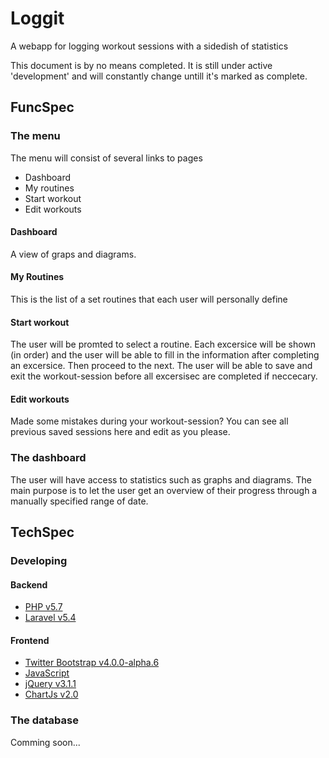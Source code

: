 # Loggit
A webapp for logging workout sessions with a sidedish of statistics

This document is by no means completed. It is still under active 'development' and will constantly change untill it's marked as complete.

## FuncSpec
### The menu
The menu will consist of several links to pages
* Dashboard
* My routines
* Start workout
* Edit workouts

#### Dashboard
A view of graps and diagrams.

#### My Routines
This is the list of a set routines that each user will personally define

#### Start workout
The user will be promted to select a routine. Each excersice will be shown (in order) and the user will be able to fill in the information after completing an excersice. Then proceed to the next.
The user will be able to save and exit the workout-session before all excersisec are completed if neccecary. 

#### Edit workouts
Made some mistakes during your workout-session? You can see all previous saved sessions here and edit as you please.

### The dashboard
The user will have access to statistics such as graphs and diagrams. The main purpose is to let the user get an overview of their progress through a manually specified range of date.

## TechSpec
### Developing
#### Backend 
* [PHP v5.7](https://secure.php.net/)
* [Laravel v5.4](https://laravel.com/)

#### Frontend
* [Twitter Bootstrap v4.0.0-alpha.6](https://v4-alpha.getbootstrap.com/)
* [JavaScript](https://www.javascript.com/)
* [jQuery v3.1.1](https://jquery.com/)
* [ChartJs v2.0](http://www.chartjs.org/)

### The database
Comming soon...

